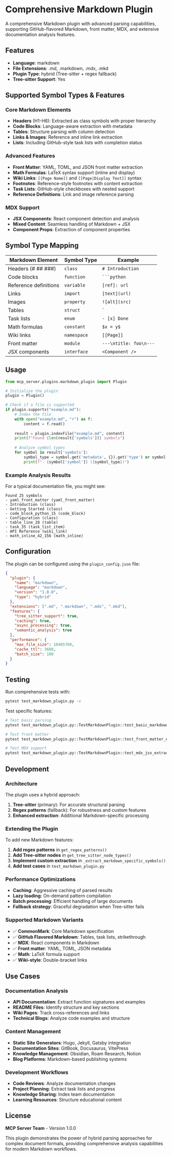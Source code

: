 # Comprehensive Markdown Plugin

A comprehensive Markdown plugin with advanced parsing capabilities, supporting GitHub-flavored Markdown, front matter, MDX, and extensive documentation analysis features.

## Features

- **Language**: markdown
- **File Extensions**: .md, .markdown, .mdx, .mkd
- **Plugin Type**: hybrid (Tree-sitter + regex fallback)
- **Tree-sitter Support**: Yes

## Supported Symbol Types & Features

### Core Markdown Elements
- **Headers** (H1-H6): Extracted as class symbols with proper hierarchy
- **Code Blocks**: Language-aware extraction with metadata
- **Tables**: Structure parsing with column detection
- **Links & Images**: Reference and inline link extraction
- **Lists**: Including GitHub-style task lists with completion status

### Advanced Features
- **Front Matter**: YAML, TOML, and JSON front matter extraction
- **Math Formulas**: LaTeX syntax support (inline and display)
- **Wiki Links**: `[[Page Name]]` and `[[Page|Display Text]]` syntax
- **Footnotes**: Reference-style footnotes with content extraction
- **Task Lists**: GitHub-style checkboxes with nested support
- **Reference Definitions**: Link and image reference parsing

### MDX Support
- **JSX Components**: React component detection and analysis
- **Mixed Content**: Seamless handling of Markdown + JSX
- **Component Props**: Extraction of component properties

## Symbol Type Mapping

| Markdown Element | Symbol Type | Example |
|------------------|-------------|---------|
| Headers (# ## ###) | `class` | `# Introduction` |
| Code blocks | `function` | ` ```python ` |
| Reference definitions | `variable` | `[ref]: url` |
| Links | `import` | `[text](url)` |
| Images | `property` | `![alt](src)` |
| Tables | `struct` | `| col1 | col2 |` |
| Task lists | `enum` | `- [x] Done` |
| Math formulas | `constant` | `$x = y$` |
| Wiki links | `namespace` | `[[Page]]` |
| Front matter | `module` | `---\ntitle: foo\n---` |
| JSX components | `interface` | `<Component />` |

## Usage

```python
from mcp_server.plugins.markdown_plugin import Plugin

# Initialize the plugin
plugin = Plugin()

# Check if a file is supported
if plugin.supports("example.md"):
    # Index the file
    with open("example.md", "r") as f:
        content = f.read()
    
    result = plugin.indexFile("example.md", content)
    print(f"Found {len(result['symbols'])} symbols")
    
    # Analyze symbol types
    for symbol in result['symbols']:
        symbol_type = symbol.get('metadata', {}).get('type') or symbol['kind']
        print(f"- {symbol['symbol']} ({symbol_type})")
```

### Example Analysis Results

For a typical documentation file, you might see:
```
Found 25 symbols
- yaml_front_matter (yaml_front_matter)
- Introduction (class)
- Getting Started (class)
- code_block_python_15 (code_block)
- Configuration (class)
- table_line_28 (table)
- task_35 (task_list_item)
- API Reference (wiki_link)
- math_inline_42_156 (math_inline)
```

## Configuration

The plugin can be configured using the `plugin_config.json` file:

```json
{
  "plugin": {
    "name": "markdown",
    "language": "markdown",
    "version": "1.0.0",
    "type": "hybrid"
  },
  "extensions": [".md", ".markdown", ".mdx", ".mkd"],
  "features": {
    "tree_sitter_support": true,
    "caching": true,
    "async_processing": true,
    "semantic_analysis": true
  },
  "performance": {
    "max_file_size": 10485760,
    "cache_ttl": 3600,
    "batch_size": 100
  }
}
```

## Testing

Run comprehensive tests with:
```bash
pytest test_markdown_plugin.py -v
```

Test specific features:
```bash
# Test basic parsing
pytest test_markdown_plugin.py::TestMarkdownPlugin::test_basic_markdown_parsing

# Test front matter
pytest test_markdown_plugin.py::TestMarkdownPlugin::test_front_matter_extraction

# Test MDX support
pytest test_markdown_plugin.py::TestMarkdownPlugin::test_mdx_jsx_extraction
```

## Development

### Architecture

The plugin uses a hybrid approach:
1. **Tree-sitter** (primary): For accurate structural parsing
2. **Regex patterns** (fallback): For robustness and custom features
3. **Enhanced extraction**: Additional Markdown-specific processing

### Extending the Plugin

To add new Markdown features:

1. **Add regex patterns** in `get_regex_patterns()`
2. **Add Tree-sitter nodes** in `get_tree_sitter_node_types()`
3. **Implement custom extraction** in `_extract_markdown_specific_symbols()`
4. **Add test cases** in `test_markdown_plugin.py`

### Performance Optimizations

- **Caching**: Aggressive caching of parsed results
- **Lazy loading**: On-demand pattern compilation
- **Batch processing**: Efficient handling of large documents
- **Fallback strategy**: Graceful degradation when Tree-sitter fails

### Supported Markdown Variants

- ✅ **CommonMark**: Core Markdown specification
- ✅ **GitHub Flavored Markdown**: Tables, task lists, strikethrough
- ✅ **MDX**: React components in Markdown
- ✅ **Front matter**: YAML, TOML, JSON metadata
- ✅ **Math**: LaTeX formula support
- ✅ **Wiki-style**: Double-bracket links

## Use Cases

### Documentation Analysis
- **API Documentation**: Extract function signatures and examples
- **README Files**: Identify structure and key sections
- **Wiki Pages**: Track cross-references and links
- **Technical Blogs**: Analyze code examples and structure

### Content Management
- **Static Site Generators**: Hugo, Jekyll, Gatsby integration
- **Documentation Sites**: GitBook, Docusaurus, VitePress
- **Knowledge Management**: Obsidian, Roam Research, Notion
- **Blog Platforms**: Markdown-based publishing systems

### Development Workflows
- **Code Reviews**: Analyze documentation changes
- **Project Planning**: Extract task lists and progress
- **Knowledge Sharing**: Index team documentation
- **Learning Resources**: Structure educational content

## License

**MCP Server Team** - Version 1.0.0

This plugin demonstrates the power of hybrid parsing approaches for complex document formats, providing comprehensive analysis capabilities for modern Markdown workflows.
